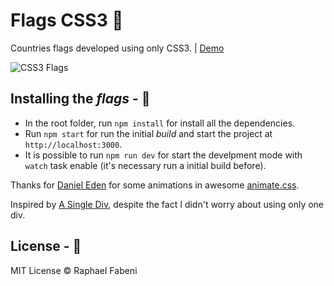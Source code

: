Flags CSS3 🚩
===========

Countries flags developed using only CSS3. | [Demo](http://raphaelfabeni.github.io/flags-css3)

![CSS3 Flags](https://cloud.githubusercontent.com/assets/1345662/4113601/89ee9eca-3251-11e4-8986-dd99ec515595.png)

## Installing the *flags* - 🎁

* In the root folder, run `npm install` for install all the dependencies.
* Run `npm start` for run the initial *build* and start the project at `http://localhost:3000`.
* It is possible to run `npm run dev` for start the develpment mode with `watch` task enable (it's necessary run a initial build before).

Thanks for [Daniel Eden](https://twitter.com/_dte) for some animations in awesome [animate.css](http://daneden.github.io/animate.css).

Inspired by [A Single Div](http://lynnandtonic.github.io/a-single-div/), despite the fact I didn't worry about using only one div.

## License - 📯

MIT License © Raphael Fabeni
